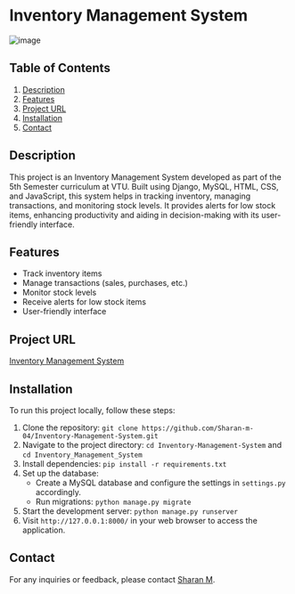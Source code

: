# Inventory Management System

![image](https://github.com/Sharan-m-04/Inventory-Management-System/assets/101189789/09b1f390-ae2c-4dd1-9564-ed5d24e5116c)

## Table of Contents

1. [Description](#description)
2. [Features](#features)
3. [Project URL](#project-url)
4. [Installation](#installation)
5. [Contact](#contact)

## Description
This project is an Inventory Management System developed as part of the 5th Semester curriculum at VTU. Built using Django, MySQL, HTML, CSS, and JavaScript, this system helps in tracking inventory, managing transactions, and monitoring stock levels. It provides alerts for low stock items, enhancing productivity and aiding in decision-making with its user-friendly interface.

## Features
- Track inventory items
- Manage transactions (sales, purchases, etc.)
- Monitor stock levels
- Receive alerts for low stock items
- User-friendly interface

## Project URL
[Inventory Management System](https://github.com/Sharan-m-04/Inventory-Management-System)

## Installation
To run this project locally, follow these steps:

1. Clone the repository:
```git clone https://github.com/Sharan-m-04/Inventory-Management-System.git```
2. Navigate to the project directory:
```cd Inventory-Management-System``` and ```cd Inventory_Management_System```
3. Install dependencies:
```pip install -r requirements.txt```
4. Set up the database:
   - Create a MySQL database and configure the settings in `settings.py` accordingly.
   - Run migrations:
```python manage.py migrate```
5. Start the development server:
```python manage.py runserver```
6. Visit `http://127.0.0.1:8000/` in your web browser to access the application.

## Contact
For any inquiries or feedback, please contact [Sharan M](https://github.com/Sharan-m-04).
